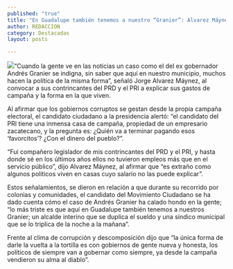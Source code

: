 ```yaml
---
published: "true"
title: "En Guadalupe también tenemos a nuestro “Granier”: Alvarez Máynez"
author: REDACCION
category: Destacadas
layout: posts

---
```


![](http://i.imgur.com/EEUagiVm.jpg)“Cuando la gente ve en las noticias un caso como el del ex gobernador Andrés Granier se indigna, sin saber que aquí en nuestro municipio, muchos hacen la política de la misma forma”, señaló Jorge Alvarez Máynez, al convocar a sus contrincantes del PRD y el PRI a explicar sus gastos de campaña y la forma en la que viven.

 

Al afirmar que los gobiernos corruptos se gestan desde la propia campaña electoral, el candidato ciudadano a la presidencia alertó: “el candidato del PRI tiene una inmensa casa de campaña, propiedad de un empresario zacatecano, y la pregunta es: ¿Quién va a terminar pagando esos ‘favorcitos’? ¿Con el dinero del pueblo?”.

 

“Fui compañero legislador de mis contrincantes del PRD y el PRI, y hasta donde sé en los últimos años ellos no tuvieron empleos más que en el servicio público”, dijo Alvarez Máynez, al afirmar que “es extraño como algunos políticos viven en casas cuyo salario no las puede explicar”.

 

Estos señalamientos, se dieron en relación a que durante su recorrido por colonias y comunidades, el candidato del Movimiento Ciudadano se ha dado cuenta cómo el caso de Andrés Granier ha calado hondo en la gente; “lo más triste es que aquí en Guadalupe también tenemos a nuestros Granier; un alcalde interino que se duplica el sueldo y una síndico municipal que se lo triplica de la noche a la mañana”.

 

Frente al clima de corrupción y descomposición dijo que “la única forma de darle la vuelta a la tortilla es con gobiernos de gente nueva y honesta, los políticos de siempre van a gobernar como siempre, ya desde la campaña vendieron su alma al diablo”.
